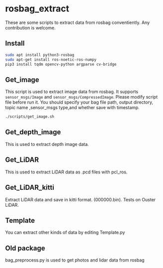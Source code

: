 # rosbag_extract
These are some scripts to extract data from rosbag conventiently. Any contribution is welcome.

## Install 
``` bash
sudo apt install python3-rosbag 
sudo apt-get install ros-noetic-ros-numpy
pip3 install tqdm opencv-python argparse cv-bridge
```

## Get_image
This script is used to extract image data from rosbag. It supports `sensor_msgs/Image` and `sensor_msgs/CompressedImage`. Please modify script file before run it. You should specify your bag file path, output directory, topic name ,sensor_msgs type,and whether save with timestamp.  

```bash
./scripts/get_image.sh
```

## Get_depth_image
This is used to extract depth image data. 

## Get_LiDAR
This is used to extract LiDAR data as .pcd files with pcl_ros. 

## Get_LiDAR_kitti
Extract LiDAR data and save in kitti format. (000000.bin). Tests on Ouster LiDAR.

## Template 
You can extract other kinds of data by editing Template.py

## Old package 
bag_preprocess.py is used to get photos and lidar data from rosbag


